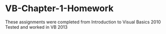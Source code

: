 # VB-Chapter-1-Homework
These assignments were completed from Introduction to Visual Basics 2010
Tested and worked in VB 2013
